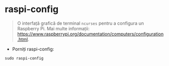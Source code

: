 # raspi-config

> O interfață grafică de terminal `ncurses` pentru a configura un Raspberry Pi.
> Mai multe informații: <https://www.raspberrypi.org/documentation/computers/configuration.html>.

- Porniți raspi-config:

`sudo raspi-config`

